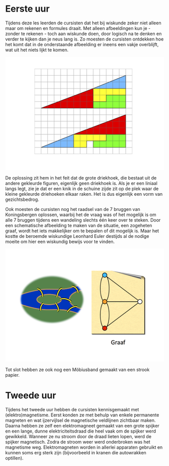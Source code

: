 # Eerste uur
Tijdens deze les leerden de cursisten dat het bij wiskunde zeker niet alleen maar om rekenen en formules draait. Met alleen afbeeldingen kun je - zonder te rekenen - toch aan wiskunde doen, door logisch na te denken en verder te kijken dan je neus lang is. Zo moesten de cursisten ontdekken hoe het komt dat in de onderstaande afbeelding er ineens een vakje overblijft, wat uit het niets lijkt te komen.

![figuur](figuur.png)

De oplossing zit hem in het feit dat de grote driekhoek, die bestaat uit de andere gekleurde figuren, eigenlijk geen driekhoek is. Als je er een liniaal langs legt, zie je dat er een knik in de schuine zijde zit op de plek waar de kleine gekleurde driehoeken elkaar raken. Het is dus eigenlijk een vorm van gezichtsbedrog.

Ook moesten de cursisten nog het raadsel van de 7 bruggen van Koningsbergen oplossen, waarbij het de vraag was of het mogelijk is om alle 7 bruggen tijdens een wandeling slechts één keer over te steken. Door een schematische afbeelding te maken van de situatie, een zogeheten graaf, wordt het iets makkelijker om te bepalen of dit mogelijk is. Maar het kostte de beroemde wiskundige Leonhard Euler destijds al de nodige moeite om hier een wiskundig bewijs voor te vinden.

![bruggen](bruggen.png)

Tot slot hebben ze ook nog een Möbiusband gemaakt van een strook papier.

# Tweede uur
Tijdens het tweede uur hebben de cursisten kennisgemaakt met (elektro)magnetisme. Eerst konden ze met behulp van enkele permanente magneten en wat ijzervijlsel de magnetische veldlijnen zichtbaar maken. Daarna hebben ze zelf een elektromagneet gemaakt van een grote spijker en een lange, dunne elektriciteitsdraad die heel vaak om de spijker werd gewikkeld. Wanneer ze nu stroom door de draad lieten lopen, werd de spijker magnetisch. Zodra de stroom weer werd onderbroken was het magnetisme weg. Elektromagneten worden in allerlei apparaten gebruikt en kunnen soms erg sterk zijn (bijvoorbeeld in kranen die autowrakken optillen).
